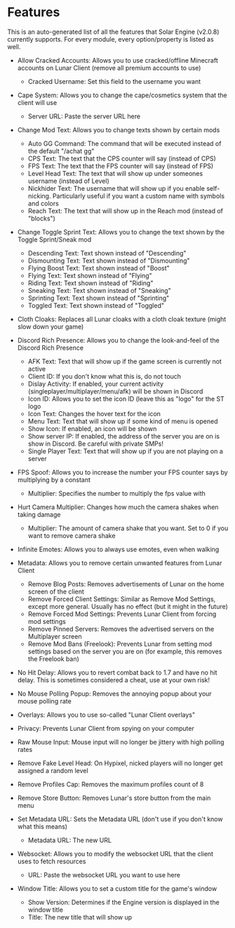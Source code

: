 # Features
This is an auto-generated list of all the features that Solar Engine (v2.0.8) currently supports.
For every module, every option/property is listed as well.
- Allow Cracked Accounts: Allows you to use cracked/offline Minecraft accounts on Lunar Client (remove all premium accounts to use)
  - Cracked Username: Set this field to the username you want
- Cape System: Allows you to change the cape/cosmetics system that the client will use
  - Server URL: Paste the server URL here
- Change Mod Text: Allows you to change texts shown by certain mods
  - Auto GG Command: The command that will be executed instead of the default "/achat gg"
  - CPS Text: The text that the CPS counter will say (instead of CPS)
  - FPS Text: The text that the FPS counter will say (instead of FPS)
  - Level Head Text: The text that will show up under someones username (instead of Level)
  - Nickhider Text: The username that will show up if you enable self-nicking. Particularly useful if you want a custom name with symbols and colors
  - Reach Text: The text that will show up in the Reach mod (instead of "blocks")
- Change Toggle Sprint Text: Allows you to change the text shown by the Toggle Sprint/Sneak mod
  - Descending Text: Text shown instead of "Descending"
  - Dismounting Text: Text shown instead of "Dismounting"
  - Flying Boost Text: Text shown instead of "Boost"
  - Flying Text: Text shown instead of "Flying"
  - Riding Text: Text shown instead of "Riding"
  - Sneaking Text: Text shown instead of "Sneaking"
  - Sprinting Text: Text shown instead of "Sprinting"
  - Toggled Text: Text shown instead of "Toggled"
- Cloth Cloaks: Replaces all Lunar cloaks with a cloth cloak texture (might slow down your game)

- Discord Rich Presence: Allows you to change the look-and-feel of the Discord Rich Presence
  - AFK Text: Text that will show up if the game screen is currently not active
  - Client ID: If you don't know what this is, do not touch
  - Dislay Activity: If enabled, your current activity (singleplayer/multiplayer/menu/afk) will be shown in Discord
  - Icon ID: Allows you to set the icon ID (leave this as "logo" for the ST logo
  - Icon Text: Changes the hover text for the icon
  - Menu Text: Text that will show up if some kind of menu is opened
  - Show Icon: If enabled, an icon will be shown
  - Show server IP: If enabled, the address of the server you are on is show in Discord. Be careful with private SMPs!
  - Single Player Text: Text that will show up if you are not playing on a server
- FPS Spoof: Allows you to increase the number your FPS counter says by multiplying by a constant
  - Multiplier: Specifies the number to multiply the fps value with
- Hurt Camera Multiplier: Changes how much the camera shakes when taking damage
  - Multiplier: The amount of camera shake that you want. Set to 0 if you want to remove camera shake
- Infinite Emotes: Allows you to always use emotes, even when walking

- Metadata: Allows you to remove certain unwanted features from Lunar Client
  - Remove Blog Posts: Removes advertisements of Lunar on the home screen of the client
  - Remove Forced Client Settings: Similar as Remove Mod Settings, except more general. Usually has no effect (but it might in the future)
  - Remove Forced Mod Settings: Prevents Lunar Client from forcing mod settings
  - Remove Pinned Servers: Removes the advertised servers on the Multiplayer screen
  - Remove Mod Bans (Freelook): Prevents Lunar from setting mod settings based on the server you are on (for example, this removes the Freelook ban)
- No Hit Delay: Allows you to revert combat back to 1.7 and have no hit delay. This is sometimes considered a cheat, use at your own risk!

- No Mouse Polling Popup: Removes the annoying popup about your mouse polling rate

- Overlays: Allows you to use so-called "Lunar Client overlays"

- Privacy: Prevents Lunar Client from spying on your computer

- Raw Mouse Input: Mouse input will no longer be jittery with high polling rates

- Remove Fake Level Head: On Hypixel, nicked players will no longer get assigned a random level

- Remove Profiles Cap: Removes the maximum profiles count of 8

- Remove Store Button: Removes Lunar's store button from the main menu

- Set Metadata URL: Sets the Metadata URL (don't use if you don't know what this means)
  - Metadata URL: The new URL
- Websocket: Allows you to modify the websocket URL that the client uses to fetch resources
  - URL: Paste the websocket URL you want to use here
- Window Title: Allows you to set a custom title for the game's window
  - Show Version: Determines if the Engine version is displayed in the window title
  - Title: The new title that will show up